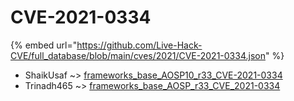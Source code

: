 # CVE-2021-0334
{% embed url="https://github.com/Live-Hack-CVE/full_database/blob/main/cves/2021/CVE-2021-0334.json" %}

* ShaikUsaf ~> [frameworks_base_AOSP10_r33_CVE-2021-0334](https://www.alice-snow.ru/2021/database/cve-2021-0334/frameworks_base_aosp10_r33_cve-2021-0334-shaikusaf)
* Trinadh465 ~> [frameworks_base_AOSP_r33_CVE_2021-0334](https://www.alice-snow.ru/2021/database/cve-2021-0334/frameworks_base_aosp_r33_cve_2021-0334-trinadh465)